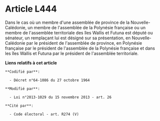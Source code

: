 # Article L444

Dans le cas où un membre d'une assemblée de province de la Nouvelle-Calédonie, un membre de l'assemblée de la Polynésie
française ou un membre de l'assemblée territoriale des îles Wallis et Futuna est député ou sénateur, un remplaçant lui est
désigné sur sa présentation, en Nouvelle-Calédonie par le président de l'assemblée de province, en Polynésie française par le
président de l'assemblée de la Polynésie française et dans les îles Wallis et Futuna par le président de l'assemblée
territoriale.

**Liens relatifs à cet article**

	**Codifié par**:

	  - Décret n°64-1086 du 27 octobre 1964

	**Modifié par**:

	  - Loi n°2013-1029 du 15 novembre 2013 - art. 26

	**Cité par**:

	  - Code électoral - art. R274 (V)
